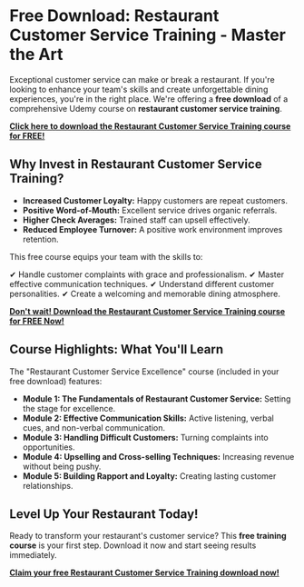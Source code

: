# Free Download: Restaurant Customer Service Training - Master the Art

Exceptional customer service can make or break a restaurant. If you're looking to enhance your team's skills and create unforgettable dining experiences, you're in the right place. We're offering a **free download** of a comprehensive Udemy course on **restaurant customer service training**.

[**Click here to download the Restaurant Customer Service Training course for FREE!**](https://udemywork.com/restaurant-customer-service-training)

## Why Invest in Restaurant Customer Service Training?

*   **Increased Customer Loyalty:** Happy customers are repeat customers.
*   **Positive Word-of-Mouth:** Excellent service drives organic referrals.
*   **Higher Check Averages:** Trained staff can upsell effectively.
*   **Reduced Employee Turnover:** A positive work environment improves retention.

This free course equips your team with the skills to:

✔ Handle customer complaints with grace and professionalism.
✔ Master effective communication techniques.
✔ Understand different customer personalities.
✔ Create a welcoming and memorable dining atmosphere.

[**Don't wait! Download the Restaurant Customer Service Training course for FREE Now!**](https://udemywork.com/restaurant-customer-service-training)

## Course Highlights: What You'll Learn

The "Restaurant Customer Service Excellence" course (included in your free download) features:

*   **Module 1: The Fundamentals of Restaurant Customer Service:** Setting the stage for excellence.
*   **Module 2: Effective Communication Skills:** Active listening, verbal cues, and non-verbal communication.
*   **Module 3: Handling Difficult Customers:** Turning complaints into opportunities.
*   **Module 4: Upselling and Cross-selling Techniques:** Increasing revenue without being pushy.
*   **Module 5: Building Rapport and Loyalty:** Creating lasting customer relationships.

## Level Up Your Restaurant Today!

Ready to transform your restaurant's customer service? This **free training course** is your first step. Download it now and start seeing results immediately.

[**Claim your free Restaurant Customer Service Training download now!**](https://udemywork.com/restaurant-customer-service-training)
